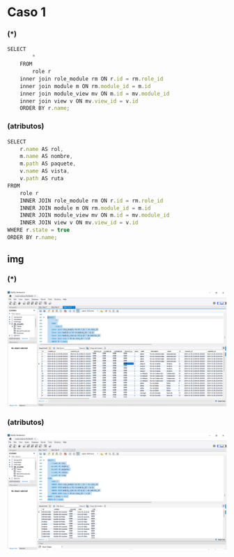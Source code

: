 # Caso 1

### (*)
```js
SELECT 
        * 
    FROM 
        role r
    inner join role_module rm ON r.id = rm.role_id
    inner join module m ON rm.module_id = m.id
    inner join module_view mv ON m.id = mv.module_id
    inner join view v ON mv.view_id = v.id
    ORDER BY r.name;
```

### (atributos)
```js    
SELECT 
    r.name AS rol,
    m.name AS nombre,
    m.path AS paquete,
    v.name AS vista,
    v.path AS ruta
FROM
    role r 
    INNER JOIN role_module rm ON r.id = rm.role_id
    INNER JOIN module m ON rm.module_id = m.id
    INNER JOIN module_view mv ON m.id = mv.module_id
    INNER JOIN view v ON mv.view_id = v.id 
WHERE r.state = true
ORDER BY r.name;
```


## img
### (*)   
![imagen caso 1](img/caso1.png)
### (atributos)
![imagen caso 1](img/caso1.1.png)